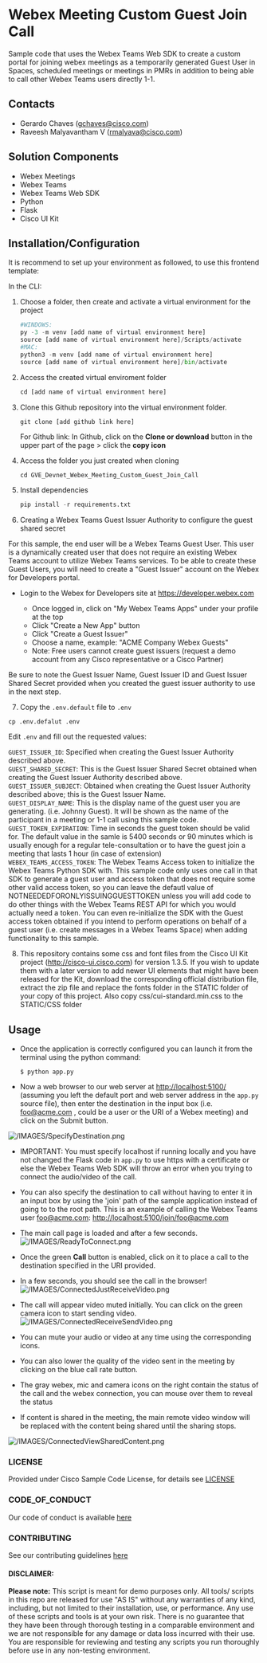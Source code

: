 # Webex Meeting Custom Guest Join Call
Sample code that uses the Webex Teams Web SDK to create a custom portal for joining webex meetings as a temporarily generated Guest User in Spaces, scheduled meetings or meetings in PMRs in addition to being able to call other Webex Teams users directly 1-1. 


## Contacts
* Gerardo Chaves (gchaves@cisco.com)
* Raveesh Malyavantham V (rmalyava@cisco.com)

## Solution Components
*  Webex Meetings
*  Webex Teams
*  Webex Teams Web SDK
*  Python
*  Flask
*  Cisco UI Kit

## Installation/Configuration

It is recommend to set up your environment as followed, to use this frontend template:

In the CLI:
1.	Choose a folder, then create and activate a virtual environment for the project
    ```python
    #WINDOWS:
    py -3 -m venv [add name of virtual environment here] 
    source [add name of virtual environment here]/Scripts/activate
    #MAC:
    python3 -m venv [add name of virtual environment here] 
    source [add name of virtual environment here]/bin/activate
    ```

2. Access the created virtual enviroment folder
    ```python
    cd [add name of virtual environment here] 
    ```

3.	Clone this Github repository into the virtual environment folder.
    ```python
    git clone [add github link here]
    ```
    For Github link: 
        In Github, click on the **Clone or download** button in the upper part of the page > click the **copy icon**
         

4. Access the folder you just created when cloning
    ```
    cd GVE_Devnet_Webex_Meeting_Custom_Guest_Join_Call
    ```

5.	Install dependencies
    ```python
    pip install -r requirements.txt
    ```

6. Creating a Webex Teams Guest Issuer Authority to configure the guest shared secret

For this sample, the end user will be a Webex Teams Guest User.
This user is a dynamically created user that does not require an existing Webex Teams account to utilize Webex Teams services.
To be able to create these Guest Users, you will need to create a "Guest Issuer" account on the Webex for Developers portal.

- Login to the Webex for Developers site at <https://developer.webex.com>

  - Once logged in, click on "My Webex Teams Apps" under your profile at the top
  - Click "Create a New App" button
  - Click "Create a Guest Issuer"
  - Choose a name, example: "ACME Company Webex Guests"
  - Note: Free users cannot create guest issuers (request a demo account from any Cisco representative or a Cisco Partner)  

Be sure to note the Guest Issuer Name, Guest Issuer ID and Guest Issuer Shared Secret provided when you created the guest issuer authority to use in the next step.   

7. Copy the `.env.default` file to `.env` 
```
cp .env.defalut .env
```
Edit `.env` and fill out the requested values:  

`GUEST_ISSUER_ID`: Specified when creating the Guest Issuer Authority described above.  
`GUEST_SHARED_SECRET`: This is the Guest Issuer Shared Secret obtained when creating the Guest Issuer Authority described above.  
`GUEST_ISSUER_SUBJECT`: Obtained when creating the Guest Issuer Authority described above; this is the Guest Issuer Name.  
`GUEST_DISPLAY_NAME`: This is the display name of the guest user you are generating. (i.e. Johnny Guest). It will be shown as the name of the participant in a meeting or 1-1 call using this sample code.  
`GUEST_TOKEN_EXPIRATION`: Time in seconds the guest token should be valid for. The default value  in the samle is 5400 seconds or 90 minutes which is usually enough for a regular tele-consultation or to have the guest join a meeting that lasts 1 hour (in case of extension)  
`WEBEX_TEAMS_ACCESS_TOKEN`: The Webex Teams Access token to initialize the Webex Teams Python SDK with. This sample code only uses one call in that SDK to generate a guest user and access token that does not require some other valid access token, so you can leave the defautl value of  NOTNEEDEDFORONLYISSUINGGUESTTOKEN  unless you will add code to do other things with the Webex Teams REST API for which you would actually need a token. You can even re-initialize the SDK with the Guest access token obtained if you intend to perform operations on behalf of a guest user (i.e. create messages in a Webex Teams Space) when adding functionality to this sample.    


8. This repository contains some css and font files from the Cisco UI Kit project (http://cisco-ui.cisco.com) for version 1.3.5. If you wish to update them with a later version to add newer UI elements that might have been released for the Kit, download the corresponding official distribution file, extract the zip file and replace the fonts folder in the STATIC folder of your copy of this project. Also copy css/cui-standard.min.css to the STATIC/CSS folder  


## Usage
 
 
  - Once the application is correctly configured you can launch it from the terminal using the python command:

    ```$ python app.py```

  - Now a web browser to our web server at <http://localhost:5100/> (assuming you left the default port and web server address in the `app.py` source file), then enter the destination in the input box (i.e. foo@acme.com , could be a user or the URI of a Webex meeting) and click on the Submit button.  

![/IMAGES/SpecifyDestination.png](/IMAGES/SpecifyDestination.png)

  - IMPORTANT: You must specify localhost if running locally and you have not changed the Flask code in `app.py` to use https with a certificate or else the Webex Teams Web SDK will throw an error when you trying  to connect the audio/video of the call.  

  - You can also specify the destination to call without having to enter it in an input box by using the 'join' path of the sample application instead of going to to the root path. This is an example of calling the Webex Teams user foo@acme.com: <http://localhost:5100/join/foo@acme.com>  

  - The main call page is loaded and after a few seconds.  
  ![/IMAGES/ReadyToConnect.png](/IMAGES/ReadyToConnect.png)

  
  - Once the green **Call** button is enabled, click on it to place a call to the destination specified in the URI provided.  

  - In a few seconds, you should see the call in the browser!  
  ![/IMAGES/ConnectedJustReceiveVideo.png](/IMAGES/ConnectedJustReceiveVideo.png)

  - The call will appear video muted initially. You can click on the green camera icon to start sending video. 
  ![/IMAGES/ConnectedReceiveSendVideo.png](/IMAGES/ConnectedReceiveSendVideo.png)


  - You can mute your audio or video at any time using the corresponding icons.  

  - You can also lower the quality of the video sent in the meeting by clicking on the blue call rate button.

  - The gray webex, mic and camera icons on the right contain the status of the call and the webex connection, you can mouse over them to reveal the status  

  - If content is shared in the meeting, the main remote video window will be replaced with the content being shared until the sharing stops.  

 ![/IMAGES/ConnectedViewSharedContent.png](/IMAGES/ConnectedViewSharedContent.png)



### LICENSE

Provided under Cisco Sample Code License, for details see [LICENSE](LICENSE.md)

### CODE_OF_CONDUCT

Our code of conduct is available [here](CODE_OF_CONDUCT.md)

### CONTRIBUTING

See our contributing guidelines [here](CONTRIBUTING.md)

#### DISCLAIMER:
<b>Please note:</b> This script is meant for demo purposes only. All tools/ scripts in this repo are released for use "AS IS" without any warranties of any kind, including, but not limited to their installation, use, or performance. Any use of these scripts and tools is at your own risk. There is no guarantee that they have been through thorough testing in a comparable environment and we are not responsible for any damage or data loss incurred with their use.
You are responsible for reviewing and testing any scripts you run thoroughly before use in any non-testing environment.